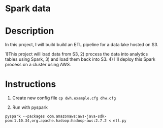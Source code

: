 # Spark data 

# Description 
In this project, I will build build an ETL pipeline for a data lake hosted on S3.

1)This project will load data from S3, 
2) process the data into analytics tables using Spark,
3) and load them back into S3.
4) I'll deploy this Spark process on a cluster using AWS.

# Instructions

1) Create new config file `cp dwh.example.cfg dhw.cfg`

2) Run with pyspark

```
pyspark --packages com.amazonaws:aws-java-sdk-pom:1.10.34,org.apache.hadoop:hadoop-aws:2.7.2 < etl.py
```

